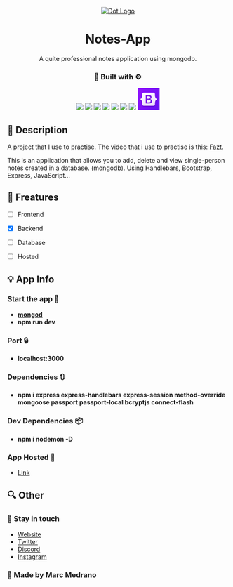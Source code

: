 <p align="center">
  <a href="" target="blank"><img src="https://services.garmin.cn/appsLibraryBusinessServices_v0/rest/apps/abae37aa-df56-47e8-91fd-8b85ad85cba0/icon/935e4a06-3986-4186-8a7e-3bf429ac079e" width="160" alt="Dot Logo" /></a>
  <h1 align="center" href="">Notes-App</h1>
</p>
<p align="center">A quite professional notes application using mongodb.</p>

<h3 align="center">🔨 Built with ⚙️</h3>
<p align="center">
    <img src="https://i.ibb.co/2WGR5b3/handlebars-282936.png" height='50px'/>
    <img src='https://raw.githubusercontent.com/sammwyy/sammwyy/master/skills/sass.png' height='50px'/>
    <img src='https://raw.githubusercontent.com/sammwyy/sammwyy/master/skills/css.png' height='50px'/>
    <img src='https://raw.githubusercontent.com/sammwyy/sammwyy/master/skills/javascript.jpg' height='50px'/>
    <img src='https://i.ibb.co/091PXyc/pngfind-com-pc-master-race-png-1363736.png' height='50px'/>
    <img src="https://raw.githubusercontent.com/sammwyy/sammwyy/master/skills/mongo.png" height='50px'/> 
    <img src='https://raw.githubusercontent.com/sammwyy/sammwyy/master/skills/nodejs.png' height='50px'/>
    <img src='https://raw.githubusercontent.com/elmarcz/JS-Fullstack/master/src/Bootstrap.png' height='50px'/>
</p>

## 📝 Description

A project that I use to practise. The video that i use to practise is this: [Fazt](https://www.youtube.com/watch?v=-bI0diefasA).

This is an application that allows you to add, delete and view single-person notes created in a database. (mongodb). Using Handlebars, Bootstrap, Express, JavaScript...

## 🌃 Freatures

- [ ] Frontend
- [x] Backend
- [ ] Database

- [ ] Hosted

## 💡 App Info
### Start the app 🔌
- <a href='https://www.youtube.com/watch?v=lWMemPN9t6Q&t=380s'><b>mongod</b></a>
- <b>npm run dev</b>

### Port 🔒
- <b>localhost:3000</b>

### Dependencies 🔃
- <b>npm i express express-handlebars express-session method-override mongoose passport passport-local bcryptjs connect-flash</b>

### Dev Dependencies 📦
- <b>npm i nodemon -D</b>

### App Hosted 📁
- [Link](https://books-js-fullstack.herokuapp.com)

## 🔍 Other
### 👤 Stay in touch

- [Website](https://elmarcz.github.io/portfolio/)
- [Twitter](https://twitter.com/MarcMedrano15)
- [Discord](https://discord.com/invite/zPSYDGVXxx)
- [Instagram](https://www.instagram.com/marcmedranoz/)

### 🔅 Made by Marc Medrano
